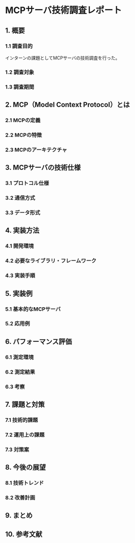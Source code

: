 # MCPサーバ技術調査レポート

## 1. 概要
### 1.1 調査目的
インターンの課題としてMCPサーバの技術調査を行った。
### 1.2 調査対象
### 1.3 調査期間

## 2. MCP（Model Context Protocol）とは
### 2.1 MCPの定義
### 2.2 MCPの特徴
### 2.3 MCPのアーキテクチャ

## 3. MCPサーバの技術仕様
### 3.1 プロトコル仕様
### 3.2 通信方式
### 3.3 データ形式

## 4. 実装方法
### 4.1 開発環境
### 4.2 必要なライブラリ・フレームワーク
### 4.3 実装手順

## 5. 実装例
### 5.1 基本的なMCPサーバ
### 5.2 応用例

## 6. パフォーマンス評価
### 6.1 測定環境
### 6.2 測定結果
### 6.3 考察

## 7. 課題と対策
### 7.1 技術的課題
### 7.2 運用上の課題
### 7.3 対策案

## 8. 今後の展望
### 8.1 技術トレンド
### 8.2 改善計画

## 9. まとめ

## 10. 参考文献
